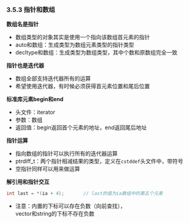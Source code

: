 ### 3.5.3 指针和数组 
**数组名是指针**  
* 数组类型的对象其实是使用一个指向该数组首元素的指针
* auto和数组：生成类型为数组元素类型的指针类型
* decltype和数组：生成类型为数组类型，其中个数和原数组完全一致

**指针也是迭代器**  
* 数组全部支持迭代器所有的运算
* 希望使用迭代器，有时候必须获得首元素位置和尾后位置

**标准库元素begin和end**  
* 头文件：iterator
* 参数：数组
* 返回值：begin返回首个元素的地址，end返回尾后地址

**指针运算**  
* 指向数组的指针可以执行所有的迭代器运算
* ptrdiff_t：两个指针相减结果的类型，定义在`cstddef`头文件中，带符号
* 空指针同样可以用来做运算

**解引用和指针交互**  

```C++
int last = *(ia + 4);       // last的值为ia数组中的第五个元素
```

* 注意：内置的下标可以存在负数（向前查找），  
    vector和string的下标不存在负数